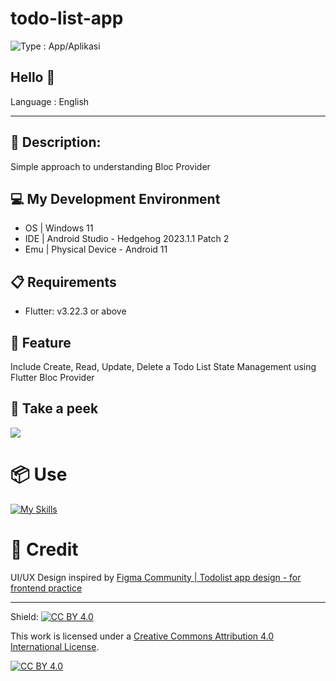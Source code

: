 # todo-list-app

<img src="https://img.shields.io/badge/Type-Mobile App%2FAplikasi Mobile-green" alt="Type : App/Aplikasi">

## Hello 👋

Language : English

---

## 📜 Description:
Simple approach to understanding Bloc Provider

## 💻 My Development Environment 
- OS | Windows 11
- IDE | Android Studio - Hedgehog 2023.1.1 Patch 2 
- Emu | Physical Device - Android 11

## 📋 Requirements
- Flutter: v3.22.3 or above

## 🚀 Feature
Include Create, Read, Update, Delete a Todo List State Management using Flutter Bloc Provider

## 👀 Take a peek 
![](https://github.com/Khip01/todo-list-app/blob/main/readme_assets/todo-list-app-prev.gif) <br>

# 📦 Use
[![My Skills](https://skillicons.dev/icons?i=dart,flutter,androidstudio)](https://github.com/Khip01)

# 👏 Credit
UI/UX Design inspired by
[Figma Community | Todolist app design - for frontend practice](https://www.figma.com/community/file/1370605696421404678/todolist-app-design-for-frontend-practice) 

---

Shield: [![CC BY 4.0][cc-by-shield]][cc-by]

This work is licensed under a
[Creative Commons Attribution 4.0 International License][cc-by].

[![CC BY 4.0][cc-by-image]][cc-by]

[cc-by]: http://creativecommons.org/licenses/by/4.0/
[cc-by-image]: https://i.creativecommons.org/l/by/4.0/88x31.png
[cc-by-shield]: https://img.shields.io/badge/License-CC%20BY%204.0-lightgrey.svg
